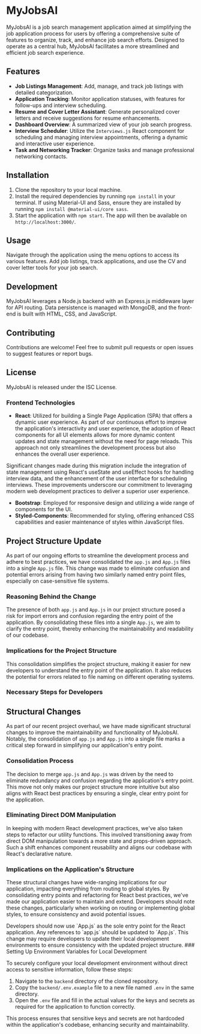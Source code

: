 # MyJobsAI

MyJobsAI is a job search management application aimed at simplifying the job application process for users by offering a comprehensive suite of features to organize, track, and enhance job search efforts. Designed to operate as a central hub, MyJobsAI facilitates a more streamlined and efficient job search experience.

## Features

- **Job Listings Management**: Add, manage, and track job listings with detailed categorization.
- **Application Tracking**: Monitor application statuses, with features for follow-ups and interview scheduling.
- **Resume and Cover Letter Assistant**: Generate personalized cover letters and receive suggestions for resume enhancements.
- **Dashboard Overview**: A summarized view of your job search progress.
- **Interview Scheduler**: Utilize the `Interviews.js` React component for scheduling and managing interview appointments, offering a dynamic and interactive user experience.
- **Task and Networking Tracker**: Organize tasks and manage professional networking contacts.

## Installation

1. Clone the repository to your local machine.
2. Install the required dependencies by running `npm install` in your terminal. If using Material-UI and Sass, ensure they are installed by running `npm install @material-ui/core sass`.
3. Start the application with `npm start`. The app will then be available on `http://localhost:3000/`.

## Usage

Navigate through the application using the menu options to access its various features. Add job listings, track applications, and use the CV and cover letter tools for your job search.

## Development

MyJobsAI leverages a Node.js backend with an Express.js middleware layer for API routing. Data persistence is managed with MongoDB, and the front-end is built with HTML, CSS, and JavaScript.

## Contributing

Contributions are welcome! Feel free to submit pull requests or open issues to suggest features or report bugs.

## License

MyJobsAI is released under the ISC License.
### Frontend Technologies
- **React**: Utilized for building a Single Page Application (SPA) that offers a dynamic user experience.
As part of our continuous effort to improve the application's interactivity and user experience, the adoption of React components for all UI elements allows for more dynamic content updates and state management without the need for page reloads. This approach not only streamlines the development process but also enhances the overall user experience.

Significant changes made during this migration include the integration of state management using React's useState and useEffect hooks for handling interview data, and the enhancement of the user interface for scheduling interviews. These improvements underscore our commitment to leveraging modern web development practices to deliver a superior user experience.
- **Bootstrap**: Employed for responsive design and utilizing a wide range of components for the UI.
- **Styled-Components**: Recommended for styling, offering enhanced CSS capabilities and easier maintenance of styles within JavaScript files.
## Project Structure Update

As part of our ongoing efforts to streamline the development process and adhere to best practices, we have consolidated the `app.js` and `App.js` files into a single `App.js` file. This change was made to eliminate confusion and potential errors arising from having two similarly named entry point files, especially on case-sensitive file systems.

### Reasoning Behind the Change
The presence of both `app.js` and `App.js` in our project structure posed a risk for import errors and confusion regarding the entry point of the application. By consolidating these files into a single `App.js`, we aim to clarify the entry point, thereby enhancing the maintainability and readability of our codebase.

### Implications for the Project Structure
This consolidation simplifies the project structure, making it easier for new developers to understand the entry point of the application. It also reduces the potential for errors related to file naming on different operating systems.

### Necessary Steps for Developers
</section id="D">
<section id="E">

## Structural Changes

As part of our recent project overhaul, we have made significant structural changes to improve the maintainability and functionality of MyJobsAI. Notably, the consolidation of `app.js` and `App.js` into a single file marks a critical step forward in simplifying our application's entry point.

### Consolidation Process
The decision to merge `app.js` and `App.js` was driven by the need to eliminate redundancy and confusion regarding the application's entry point. This move not only makes our project structure more intuitive but also aligns with React best practices by ensuring a single, clear entry point for the application.

### Eliminating Direct DOM Manipulation
In keeping with modern React development practices, we've also taken steps to refactor our utility functions. This involved transitioning away from direct DOM manipulation towards a more state and props-driven approach. Such a shift enhances component reusability and aligns our codebase with React's declarative nature.

### Implications on the Application's Structure
These structural changes have wide-ranging implications for our application, impacting everything from routing to global styles. By consolidating entry points and refactoring for React best practices, we've made our application easier to maintain and extend. Developers should note these changes, particularly when working on routing or implementing global styles, to ensure consistency and avoid potential issues.

</section id="E">
Developers should now use `App.js` as the sole entry point for the React application. Any references to `app.js` should be updated to `App.js`. This change may require developers to update their local development environments to ensure consistency with the updated project structure.
### Setting Up Environment Variables for Local Development

To securely configure your local development environment without direct access to sensitive information, follow these steps:

1. Navigate to the `backend` directory of the cloned repository.
2. Copy the `backend/.env.example` file to a new file named `.env` in the same directory.
3. Open the `.env` file and fill in the actual values for the keys and secrets as required for the application to function correctly.

This process ensures that sensitive keys and secrets are not hardcoded within the application's codebase, enhancing security and maintainability.